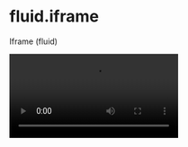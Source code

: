 # fluid.iframe
Iframe (fluid)
<script src="https://cdn.fluidplayer.com/v3/current/fluidplayer.min.js"></script>
<video id="video-id"><source src="video.mp4" type="video/mp4" />
<script>
    var myFP = fluidPlayer(
        'video-id',	{
	"layoutControls": {
		"controlBar": {
			"autoHideTimeout": 3,
			"animated": true,
			"autoHide": true
		},
		"htmlOnPauseBlock": {
			"html": null,
			"height": null,
			"width": null
		},
		"autoPlay": true,
		"mute": true,
		"allowTheatre": true,
		"playPauseAnimation": true,
		"playbackRateEnabled": false,
		"allowDownload": true,
		"playButtonShowing": true,
		"fillToContainer": true,
		"primaryColor": "#FF3399",
		"posterImage": "your-real-file-here.png"
	},
	"vastOptions": {
		"adList": [
			{
				"roll": "preRoll",
				"vastTag": "",
				"adText": ""
			}
		],
		"adCTAText": false,
		"adCTATextPosition": ""
	}
});
</script>
